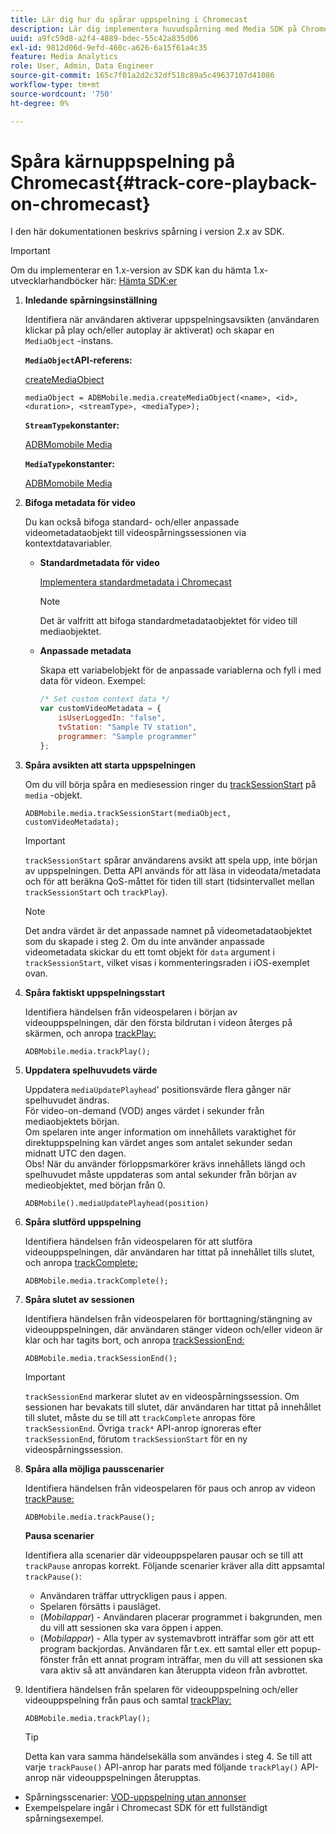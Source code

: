 ```yaml
---
title: Lär dig hur du spårar uppspelning i Chromecast
description: Lär dig implementera huvudspårning med Media SDK på Chromecast.
uuid: a9fc59d8-a2f4-4889-bdec-55c42a835d06
exl-id: 9812d06d-9efd-460c-a626-6a15f61a4c35
feature: Media Analytics
role: User, Admin, Data Engineer
source-git-commit: 165c7f01a2d2c32df518c89a5c49637107d41086
workflow-type: tm+mt
source-wordcount: '750'
ht-degree: 0%

---
```


# Spåra kärnuppspelning på Chromecast{#track-core-playback-on-chromecast}

I den här dokumentationen beskrivs spårning i version 2.x av SDK.

>[!IMPORTANT]
>
>Om du implementerar en 1.x-version av SDK kan du hämta 1.x-utvecklarhandböcker här: [Hämta SDK:er](/help/sdk-implement/download-sdks.md)

1. **Inledande spårningsinställning**

   Identifiera när användaren aktiverar uppspelningsavsikten (användaren klickar på play och/eller autoplay är aktiverat) och skapar en `MediaObject` -instans.

   **`MediaObject`API-referens:**

   [createMediaObject](https://adobe-marketing-cloud.github.io/media-sdks/reference/chromecast/ADBMobile.media.html#.createMediaObject)

   ```
   mediaObject = ADBMobile.media.createMediaObject(<name>, <id>, <duration>, <streamType>, <mediaType>);
   ```

   **`StreamType`konstanter:**

   [ADBMomobile Media](https://adobe-marketing-cloud.github.io/media-sdks/reference/chromecast/ADBMobile.media.html#.StreamType)

   **`MediaType`konstanter:**

   [ADBMomobile Media](https://adobe-marketing-cloud.github.io/media-sdks/reference/chromecast/ADBMobile.media.html#.MediaType)

1. **Bifoga metadata för video**

   Du kan också bifoga standard- och/eller anpassade videometadataobjekt till videospårningssessionen via kontextdatavariabler.

   * **Standardmetadata för video**

      [Implementera standardmetadata i Chromecast](/help/sdk-implement/track-av-playback/impl-std-metadata/impl-std-metadata-chromecast.md)

      >[!NOTE]
      >
      >Det är valfritt att bifoga standardmetadataobjektet för video till mediaobjektet.

   * **Anpassade metadata**

      Skapa ett variabelobjekt för de anpassade variablerna och fyll i med data för videon. Exempel:

      ```js
      /* Set custom context data */
      var customVideoMetadata = {
          isUserLoggedIn: "false",
          tvStation: "Sample TV station",
          programmer: "Sample programmer"
      };
      ```

1. **Spåra avsikten att starta uppspelningen**

   Om du vill börja spåra en mediesession ringer du [trackSessionStart](https://adobe-marketing-cloud.github.io/media-sdks/reference/chromecast/ADBMobile.media.html#.trackSessionStart) på `media` -objekt.

   ```
   ADBMobile.media.trackSessionStart(mediaObject, customVideoMetadata);
   ```

   >[!IMPORTANT]
   >
   >`trackSessionStart` spårar användarens avsikt att spela upp, inte början av uppspelningen. Detta API används för att läsa in videodata/metadata och för att beräkna QoS-måttet för tiden till start (tidsintervallet mellan `trackSessionStart` och `trackPlay`).

   >[!NOTE]
   >
   >Det andra värdet är det anpassade namnet på videometadataobjektet som du skapade i steg 2. Om du inte använder anpassade videometadata skickar du ett tomt objekt för `data` argument i `trackSessionStart`, vilket visas i kommenteringsraden i iOS-exemplet ovan.

1. **Spåra faktiskt uppspelningsstart**

   Identifiera händelsen från videospelaren i början av videouppspelningen, där den första bildrutan i videon återges på skärmen, och anropa [trackPlay:](https://adobe-marketing-cloud.github.io/media-sdks/reference/chromecast/ADBMobile.media.html#.trackPlay)

   ```
   ADBMobile.media.trackPlay();
   ```

1. **Uppdatera spelhuvudets värde**

   Uppdatera `mediaUpdatePlayhead`&#39; positionsvärde flera gånger när spelhuvudet ändras. <br /> För video-on-demand (VOD) anges värdet i sekunder från mediaobjektets början. <br /> Om spelaren inte anger information om innehållets varaktighet för direktuppspelning kan värdet anges som antalet sekunder sedan midnatt UTC den dagen. <br />  Obs! När du använder förloppsmarkörer krävs innehållets längd och spelhuvudet måste uppdateras som antal sekunder från början av medieobjektet, med början från 0.

   ```
   ADBMobile().mediaUpdatePlayhead(position)
   ```

1. **Spåra slutförd uppspelning**

   Identifiera händelsen från videospelaren för att slutföra videouppspelningen, där användaren har tittat på innehållet tills slutet, och anropa [trackComplete:](https://adobe-marketing-cloud.github.io/media-sdks/reference/chromecast/ADBMobile.media.html#.trackComplete)

   ```
   ADBMobile.media.trackComplete();
   ```

1. **Spåra slutet av sessionen**

   Identifiera händelsen från videospelaren för borttagning/stängning av videouppspelningen, där användaren stänger videon och/eller videon är klar och har tagits bort, och anropa [trackSessionEnd:](https://adobe-marketing-cloud.github.io/media-sdks/reference/chromecast/ADBMobile.media.html#.trackSessionEnd)

   ```
   ADBMobile.media.trackSessionEnd();
   ```

   >[!IMPORTANT]
   >
   >`trackSessionEnd` markerar slutet av en videospårningssession. Om sessionen har bevakats till slutet, där användaren har tittat på innehållet till slutet, måste du se till att `trackComplete` anropas före `trackSessionEnd`. Övriga `track*` API-anrop ignoreras efter `trackSessionEnd`, förutom `trackSessionStart` för en ny videospårningssession.

1. **Spåra alla möjliga pausscenarier**

   Identifiera händelsen från videospelaren för paus och anrop av videon [trackPause:](https://adobe-marketing-cloud.github.io/media-sdks/reference/chromecast/ADBMobile.media.html#.trackPause)

   ```
   ADBMobile.media.trackPause();
   ```

   **Pausa scenarier**

   Identifiera alla scenarier där videouppspelaren pausar och se till att `trackPause` anropas korrekt. Följande scenarier kräver alla ditt appsamtal `trackPause()`:

   * Användaren träffar uttryckligen paus i appen.
   * Spelaren försätts i pausläget.
   * (*Mobilappar*) - Användaren placerar programmet i bakgrunden, men du vill att sessionen ska vara öppen i appen.
   * (*Mobilappar*) - Alla typer av systemavbrott inträffar som gör att ett program backjordas. Användaren får t.ex. ett samtal eller ett popup-fönster från ett annat program inträffar, men du vill att sessionen ska vara aktiv så att användaren kan återuppta videon från avbrottet.

1. Identifiera händelsen från spelaren för videouppspelning och/eller videouppspelning från paus och samtal [trackPlay:](https://adobe-marketing-cloud.github.io/media-sdks/reference/chromecast/ADBMobile.media.html#.trackComplete)

   ```
   ADBMobile.media.trackPlay();
   ```

   >[!TIP]
   >
   >Detta kan vara samma händelsekälla som användes i steg 4. Se till att varje `trackPause()` API-anrop har parats med följande `trackPlay()` API-anrop när videouppspelningen återupptas.

* Spårningsscenarier: [VOD-uppspelning utan annonser](/help/sdk-implement/tracking-scenarios/vod-no-intrs-details.md)
* Exempelspelare ingår i Chromecast SDK för ett fullständigt spårningsexempel.
